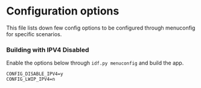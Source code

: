 # Configuration options

This file lists down few config options to be configured through menuconfig for
specific scenarios.

### Building with IPV4 Disabled

Enable the options below through `idf.py menuconfig` and build the app.

```
CONFIG_DISABLE_IPV4=y
CONFIG_LWIP_IPV4=n
```
